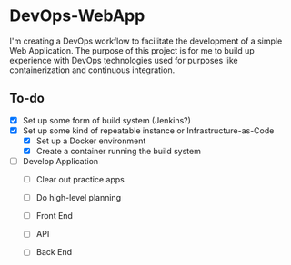 
# DevOps-WebApp
I'm creating a DevOps workflow to facilitate the development of a simple Web Application. The purpose of this project is for me to build up experience with DevOps technologies used for purposes like containerization and continuous integration.

## To-do
- [x] Set up some form of build system (Jenkins?)
- [x] Set up some kind of repeatable instance or Infrastructure-as-Code
  - [x] Set up a Docker environment
  - [x] Create a container running the build system
- [ ] Develop Application
  - [ ] Clear out practice apps
  - [ ] Do high-level planning
  - [ ] Front End
  - [ ] API
  - [ ] Back End

